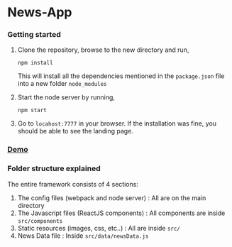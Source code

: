 # News-App
### Getting started
1. Clone the repository, browse to the new directory and run,
   ```
   npm install
   ```
   This will install all the dependencies mentioned in the ```package.json``` file into a new folder ```node_modules```

2. Start the node server by running,
   ```
   npm start 
   ```
3. Go to ```locahost:7777``` in your browser. If the installation was fine, you should be able to see the landing page.

### [Demo](https://mysterious-river-94481.herokuapp.com/)
### Folder structure explained  
The entire framework consists of 4 sections:  
1. The config files (webpack and node server) : All are on the main directory  
2. The Javascript files (ReactJS components)  : All components are inside ```src/components``` 
3. Static resources (images, css, etc..)      : All are inside ```src/```
4. News Data file                             : Inside ```src/data/newsData.js``` 


